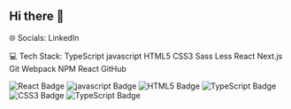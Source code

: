 ## Hi there 👋


🌐 Socials:
LinkedIn

💻 Tech Stack:
TypeScript javascript HTML5 CSS3 Sass Less React Next.js Git Webpack NPM React GitHub

![React Badge](https://img.shields.io/badge/React-61DAFB?style=flat&logo=react&logoColor=white)
![javascript Badge](https://img.shields.io/badge/logo-javascript-blue?logo=javascript)
![HTML5 Badge](https://img.shields.io/badge/logo-HTML5-red?logo=HTML5)
![TypeScript Badge](https://img.shields.io/badge/TypeScript-3178C6?style=flat&logo=typescript&logoColor=white)
![CSS3 Badge](https://img.shields.io/badge/logo-CSS3-blue?logo=CSS3)
![TypeScript Badge](https://img.shields.io/badge/TypeScript-3178C6?style=flat&logo=typescript&logoColor=white)


<!--
**shokoghasemi/shokoghasemi** is a ✨ _special_ ✨ repository because its `README.md` (this file) appears on your GitHub profile.

Here are some ideas to get you started:

- 🔭 I’m currently working on ...
- 🌱 I’m currently learning ...
- 👯 I’m looking to collaborate on ...
- 🤔 I’m looking for help with ...
- 💬 Ask me about ...
- 📫 How to reach me: ...
- 😄 Pronouns: ...
- ⚡ Fun fact: ...
-->
